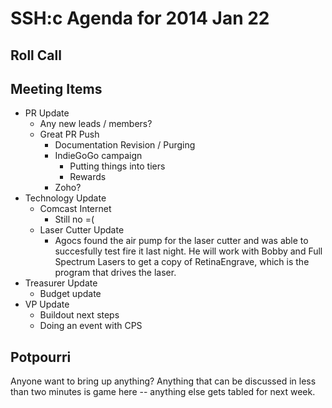 SSH:c Agenda for 2014 Jan 22
============================

Roll Call
---------

Meeting Items
-------------

- PR Update
	- Any new leads / members?
	- Great PR Push
		- Documentation Revision / Purging
		- IndieGoGo campaign
			- Putting things into tiers
			- Rewards
		- Zoho?
- Technology Update
	- Comcast Internet
		- Still no =(
	- Laser Cutter Update
		- Agocs found the air pump for the laser cutter and was able to succesfully test fire it last night. He will work with Bobby and Full Spectrum Lasers to get a copy of RetinaEngrave, which is the program that drives the laser.
- Treasurer Update
	- Budget update
- VP Update
	- Buildout next steps
	- Doing an event with CPS

Potpourri
---------

Anyone want to bring up anything? Anything that can be discussed in less than two minutes is game here -- anything else gets tabled for next week.
